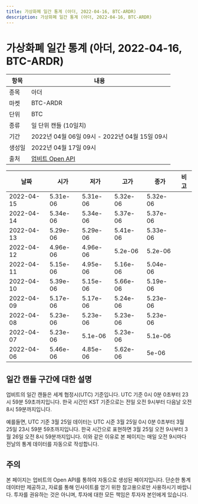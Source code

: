 ```yaml
---
title: 가상화폐 일간 통계 (아더, 2022-04-16, BTC-ARDR)
description: 가상화폐 일간 통계 (아더, 2022-04-16, BTC-ARDR)
---
```



가상화폐 일간 통계 (아더, 2022-04-16, BTC-ARDR)
===

|항목|내용|
|--|--|
|종목|아더|
|마켓|BTC-ARDR|
|단위|BTC|
|종류|일 단위 캔들 (10일치)|
|기간|2022년 04월 06일 09시 - 2022년 04월 15일 09시|
|생성일|2022년 04월 17일 09시|
|출처|[업비트 Open API](https://docs.upbit.com)|


|날짜|시가|저가|고가|종가|비고|
|--|--|--|--|--|--|
|2022-04-15|5.31e-06|5.31e-06|5.32e-06|5.32e-06|    |
|2022-04-14|5.34e-06|5.34e-06|5.37e-06|5.37e-06|    |
|2022-04-13|5.29e-06|5.29e-06|5.41e-06|5.33e-06|    |
|2022-04-12|4.96e-06|4.96e-06|5.2e-06|5.2e-06|    |
|2022-04-11|5.15e-06|4.95e-06|5.16e-06|5.04e-06|    |
|2022-04-10|5.39e-06|5.15e-06|5.66e-06|5.19e-06|    |
|2022-04-09|5.17e-06|5.17e-06|5.24e-06|5.23e-06|    |
|2022-04-08|5.23e-06|5.23e-06|5.23e-06|5.23e-06|    |
|2022-04-07|5.23e-06|5.1e-06|5.23e-06|5.1e-06|    |
|2022-04-06|5.46e-06|4.85e-06|5.62e-06|5e-06|    |


일간 캔들 구간에 대한 설명
---


업비트의 일간 캔들은 세계 협정시(UTC) 기준입니다. 
UTC 기준 0시 0분 0초부터 23시 59분 59초까지입니다. 
한국 시간인 KST 기준으로는 전일 오전 9시부터 다음날 오전 8시 59분까지입니다. 


예를들면, UTC 기준 3월 25일 데이터는 UTC 시준 3월 25일 0시 0분 0초부터 3월 25일 23시 59분 59초까지입니다. 
한국 시간으로 표현하면 3월 25일 오전 9시부터 3월 26일 오전 8시 59분까지입니다. 
이와 같은 이유로 본 페이지는 매일 오전 9시마다 전날의 통계 데이터를 자동으로 작성합니다. 


주의
---


본 페이지는 업비트의 Open API를 통하여 자동으로 생성된 페이지입니다. 
단순한 통계 데이터만 제공하고, 자료를 통해 인사이트를 얻기 위한 참고용으로만 사용하시기 바랍니다. 
투자를 권유하는 것은 아니며, 투자에 대한 모든 책임은 투자자 본인에게 있습니다. 
